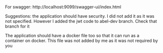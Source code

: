 For swagger: http://localhost:9099/swagger-ui/index.html

Suggestions: the application should have security. I did not add it as it was not specified. 
However I added the jwt code to abel-dev branch. Check that branch for it

The application should have a docker file too so that it can run as a container
on docker. This file was not added by me as it was not required by you